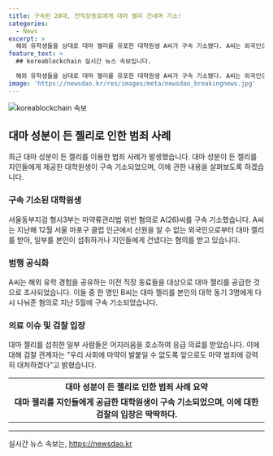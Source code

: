 ```yaml
---
title: 구속된 20대, 전직장동료에게 대마 젤리 건네며 기소!
categories:
  - News
excerpt: >
  해외 유학생들을 상대로 대마 젤리를 유포한 대학원생 A씨가 구속 기소됐다. A씨는 외국인으로부터 받은 젤리 일부를 먹거나 지인들에게 나누었으며, 한 지인인 B씨는 먹은 후 동기들에게 다시 나눠준 혐의로 구속 기소됐다. 먹은 사람들 중 2명은 어지러움을 호소하여 병원으로 옮겨졌고, 검찰은 이러한 사례를 통해 마약 범죄에 강력히 대응하겠다고 밝혔다. (150자)
feature_text: >
  ## koreablockchain 실시간 뉴스 속보입니다.

  해외 유학생들을 상대로 대마 젤리를 유포한 대학원생 A씨가 구속 기소됐다. A씨는 외국인으로부터 받은 젤리 일부를 먹거나 지인들에게 나누었으며, 한 지인인 B씨는 먹은 후 동기들에게 다시 나눠준 혐의로 구속 기소됐다. 먹은 사람들 중 2명은 어지러움을 호소하여 병원으로 옮겨졌고, 검찰은 이러한 사례를 통해 마약 범죄에 강력히 대응하겠다고 밝혔다. (150자)
image: 'https://newsdao.kr/res/images/meta/newsdao_breakingnews.jpg'
---
```


<p><img src="https://newsdao.kr/res/images/meta/newsdao_breakingnews.jpg" alt="koreablockchain 속보" /></p>

<h2 data-ke-size="size26">대마 성분이 든 젤리로 인한 범죄 사례</h2>

<p data-ke-size="size16">최근 대마 성분이 든 젤리를 이용한 범죄 사례가 발생했습니다. 대마 성분이 든 젤리를 지인들에게 제공한 대학원생이 구속 기소되었으며, 이에 관한 내용을 살펴보도록 하겠습니다.</p>

<h3>구속 기소된 대학원생</h3>

<p data-ke-size="size16">서울동부지검 형사3부는 마약류관리법 위반 혐의로 A(26)씨를 구속 기소했습니다. A씨는 지난해 12월 서울 마포구 클럽 인근에서 신원을 알 수 없는 외국인으로부터 대마 젤리를 받아, 일부를 본인이 섭취하거나 지인들에게 건넸다는 혐의를 받고 있습니다.</p>

<h3>범행 공식화</h3>

<p data-ke-size="size16">A씨는 해외 유학 경험을 공유하는 이전 직장 동료들을 대상으로 대마 젤리를 공급한 것으로 조사되었습니다. 이들 중 한 명인 B씨는 대마 젤리를 본인의 대학 동기 3명에게 다시 나눠준 혐의로 지난 5월에 구속 기소되었습니다.</p>

<h3>의료 이슈 및 검찰 입장</h3>

<p data-ke-size="size16">대마 젤리를 섭취한 일부 사람들은 어지러움을 호소하여 응급 의료를 받았습니다. 이에 대해 검찰 관계자는 "우리 사회에 마약이 발붙일 수 없도록 앞으로도 마약 범죄에 강력히 대처하겠다"고 밝혔습니다.</p>

<table>
    <tr>
        <th style="text-align: center;">대마 성분이 든 젤리로 인한 범죄 사례 요약</th>
    </tr>
    <td style="text-align: center; height: 17px;"><b>대마 젤리를 지인들에게 공급한 대학원생이 구속 기소되었으며, 이에 대한 검찰의 입장은 딱딱하다.</b></td>
</table>

<p><hr></p>
실시간 뉴스 속보는, <a href="https://newsdao.kr" rel="dofollow">https://newsdao.kr</a>


